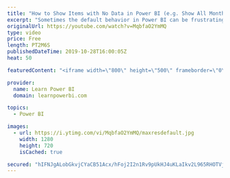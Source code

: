 ```yaml
---
title: "How to Show Items with No Data in Power BI (e.g. Show All Month Names)"
excerpt: "Sometimes the default behavior in Power BI can be frustrating. For example, if you are showing month names, you may see that if no data is available then those months may not be shown in your Chart or Table. Often, you would want all months (Jan-Dec) to be shown, regardless of whether data is present"
originalUrl: https://youtube.com/watch?v=MqbfaO2YmMQ
type: video
price: Free
length: PT2M6S
publishedDateTime: 2019-10-28T16:00:05Z
heat: 50

featuredContent: "<iframe width=\"800\" height=\"500\" frameborder=\"0\" src=\"https://www.youtube.com/embed/MqbfaO2YmMQ\" allow=\"accelerometer; autoplay; encrypted-media; gyroscope; picture-in-picture\" allowfullscreen></iframe>"

provider:
  name: Learn Power BI
  domain: learnpowerbi.com

topics:
  - Power BI

images:
  - url: https://i.ytimg.com/vi/MqbfaO2YmMQ/maxresdefault.jpg
    width: 1280
    height: 720
    isCached: true

secured: "hIFNJgALobGkvjCYaCB51Acx/hFoj2I2n1Rv9pUkHJ4uKLaIkv2L965RHOTVjDVMir5Paref9uoMLeu8V6IdfzZp9PbrEhA44thOpUv7RYirxuBtR/LSXchsZ3p5GJpqlA/hAhPYYqh0A/JhdBMR0c+w9YuhJl/FlV9QKQTT7UEP9DK2+kUZlR42m8e48SzWCQysFqCz9M3+Lbzl8gOZyKPZvXARr6qIJk/RCFzLwKuyZgtKQubMJqbXhYeNHoVkpOCsIOEhi0h8EGGCoAhndFhmHYdN27j4BkENW1Xy6Gw4Kn1DPihsrZDTllqfWx/lFSKwoAIUBHMwn8SCfpvn7MC52/e8V3o3DbXU5pOehgucpOVG+OJtwhHO4qA4z/6fbzbqrXq4Se9NZ3jNsgb+WqCy9Z+cio4CYU5xQWbDO/Y=;fiZflyW1qlXqEAoozlhm8A=="
---
```


